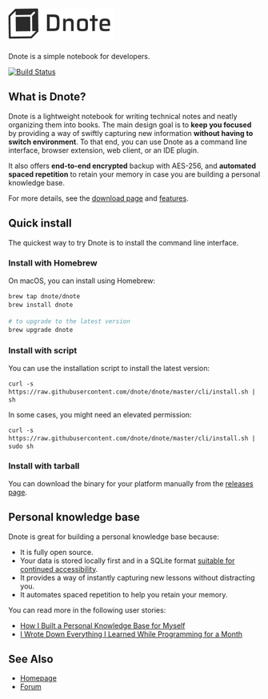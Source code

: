 ![Dnote](assets/logo.png)
=========================

Dnote is a simple notebook for developers.

[![Build Status](https://semaphoreci.com/api/v1/dnote/dnote-2/branches/master/badge.svg)](https://semaphoreci.com/dnote/dnote-2)

## What is Dnote?

Dnote is a lightweight notebook for writing technical notes and neatly organizing them into books. The main design goal is to **keep you focused** by providing a way of swiftly capturing new information **without having to switch environment**. To that end, you can use Dnote as a command line interface, browser extension, web client, or an IDE plugin.

It also offers **end-to-end encrypted** backup with AES-256, and **automated spaced repetition** to retain your memory in case you are building a personal knowledge base.

For more details, see the [download page](https://dnote.io/download) and [features](https://dnote.io/pricing).

## Quick install

The quickest way to try Dnote is to install the command line interface.

### Install with Homebrew

On macOS, you can install using Homebrew:

```sh
brew tap dnote/dnote
brew install dnote

# to upgrade to the latest version
brew upgrade dnote
```

### Install with script

You can use the installation script to install the latest version:

    curl -s https://raw.githubusercontent.com/dnote/dnote/master/cli/install.sh | sh

In some cases, you might need an elevated permission:

    curl -s https://raw.githubusercontent.com/dnote/dnote/master/cli/install.sh | sudo sh

### Install with tarball

You can download the binary for your platform manually from the [releases page](https://github.com/dnote/dnote/releases).

## Personal knowledge base

Dnote is great for building a personal knowledge base because:

* It is fully open source.
* Your data is stored locally first and in a SQLite format [suitable for continued accessibility](https://www.sqlite.org/locrsf.html).
* It provides a way of instantly capturing new lessons without distracting you.
* It automates spaced repetition to help you retain your memory.

You can read more in the following user stories:

- [How I Built a Personal Knowledge Base for Myself](https://dnote.io/blog/how-i-built-personal-knowledge-base-for-myself/)
- [I Wrote Down Everything I Learned While Programming for a Month](https://dnote.io/blog/writing-everything-i-learn-coding-for-a-month/)

## See Also

- [Homepage](https://dnote.io)
- [Forum](https://forum.dnote.io)
